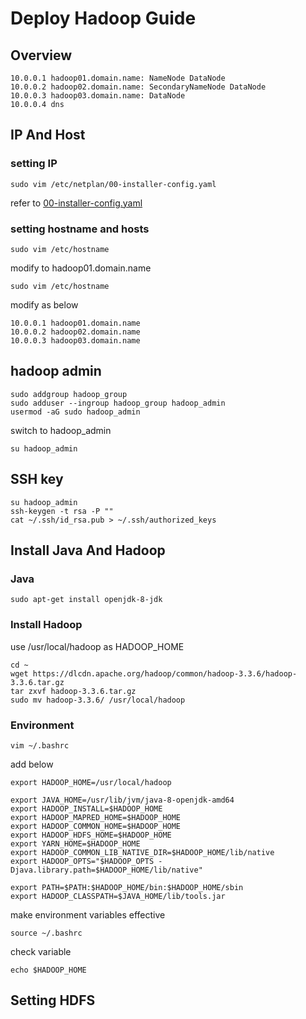 # Deploy Hadoop Guide


## Overview

```
10.0.0.1 hadoop01.domain.name: NameNode DataNode
10.0.0.2 hadoop02.domain.name: SecondaryNameNode DataNode
10.0.0.3 hadoop03.domain.name: DataNode
10.0.0.4 dns
```
## IP And Host

### setting IP

```
sudo vim /etc/netplan/00-installer-config.yaml
```
refer to [00-installer-config.yaml](./00-installer-config.yaml)

### setting hostname and hosts

```
sudo vim /etc/hostname
```
modify to hadoop01.domain.name

```
sudo vim /etc/hostname
```
modify as below
```
10.0.0.1 hadoop01.domain.name
10.0.0.2 hadoop02.domain.name
10.0.0.3 hadoop03.domain.name
```

## hadoop admin

```
sudo addgroup hadoop_group
sudo adduser --ingroup hadoop_group hadoop_admin
usermod -aG sudo hadoop_admin
```

switch to hadoop_admin
```
su hadoop_admin
```

## SSH key
```
su hadoop_admin
ssh-keygen -t rsa -P ""
cat ~/.ssh/id_rsa.pub > ~/.ssh/authorized_keys
```

## Install Java And Hadoop

### Java
```
sudo apt-get install openjdk-8-jdk
```

### Install Hadoop
use /usr/local/hadoop as HADOOP_HOME
```
cd ~
wget https://dlcdn.apache.org/hadoop/common/hadoop-3.3.6/hadoop-3.3.6.tar.gz
tar zxvf hadoop-3.3.6.tar.gz
sudo mv hadoop-3.3.6/ /usr/local/hadoop
```

### Environment
```
vim ~/.bashrc
```
add below
```
export HADOOP_HOME=/usr/local/hadoop

export JAVA_HOME=/usr/lib/jvm/java-8-openjdk-amd64
export HADOOP_INSTALL=$HADOOP_HOME
export HADOOP_MAPRED_HOME=$HADOOP_HOME
export HADOOP_COMMON_HOME=$HADOOP_HOME
export HADOOP_HDFS_HOME=$HADOOP_HOME
export YARN_HOME=$HADOOP_HOME
export HADOOP_COMMON_LIB_NATIVE_DIR=$HADOOP_HOME/lib/native
export HADOOP_OPTS="$HADOOP_OPTS -Djava.library.path=$HADOOP_HOME/lib/native"

export PATH=$PATH:$HADOOP_HOME/bin:$HADOOP_HOME/sbin
export HADOOP_CLASSPATH=$JAVA_HOME/lib/tools.jar
```

make environment variables effective
```
source ~/.bashrc
```

check variable
```
echo $HADOOP_HOME
```

## Setting HDFS
